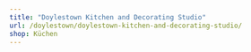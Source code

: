 ```yaml
---
title: "Doylestown Kitchen and Decorating Studio"
url: /doylestown/doylestown-kitchen-and-decorating-studio/
shop: Küchen
---
```


